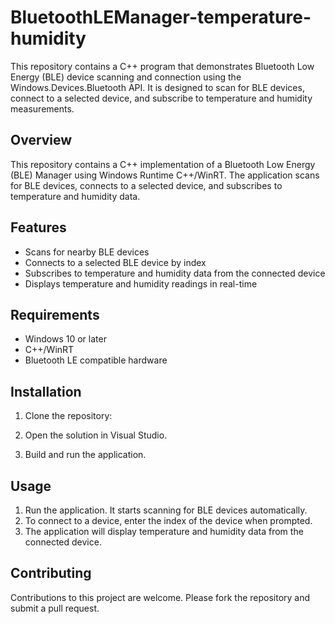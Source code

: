 # BluetoothLEManager-temperature-humidity
 This repository contains a C++ program that demonstrates Bluetooth Low Energy (BLE) device scanning and connection using the Windows.Devices.Bluetooth API. It is designed to scan for BLE devices, connect to a selected device, and subscribe to temperature and humidity measurements.

## Overview
This repository contains a C++ implementation of a Bluetooth Low Energy (BLE) Manager using Windows Runtime C++/WinRT. The application scans for BLE devices, connects to a selected device, and subscribes to temperature and humidity data.

## Features
- Scans for nearby BLE devices
- Connects to a selected BLE device by index
- Subscribes to temperature and humidity data from the connected device
- Displays temperature and humidity readings in real-time

## Requirements
- Windows 10 or later
- C++/WinRT
- Bluetooth LE compatible hardware

## Installation
1. Clone the repository:

2. Open the solution in Visual Studio.
3. Build and run the application.

## Usage
1. Run the application. It starts scanning for BLE devices automatically.
2. To connect to a device, enter the index of the device when prompted.
3. The application will display temperature and humidity data from the connected device.

## Contributing
Contributions to this project are welcome. Please fork the repository and submit a pull request.